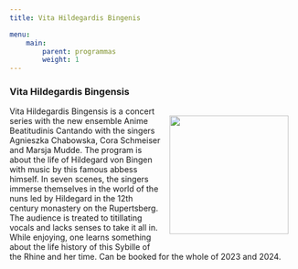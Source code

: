 ```yaml
---
title: Vita Hildegardis Bingenis

menu:
    main:
        parent: programmas
        weight: 1
---
```

### Vita Hildegardis Bingensis

<img src="../../../images/Die Seherin.png" style="width: 13rem; float: right; margin:1rem">

Vita Hildegardis Bingensis is a concert series with the new ensemble Anime Beatitudinis Cantando with the singers Agnieszka Chabowska, Cora Schmeiser and Marsja Mudde. The program is about the life of Hildegard von Bingen with music by this famous abbess himself. In seven scenes, the singers immerse themselves in the world of the nuns led by Hildegard in the 12th century monastery on the Rupertsberg. The audience is treated to titillating vocals and lacks senses to take it all in. While enjoying, one learns something about the life history of this Sybille of the Rhine and her time. Can be booked for the whole of 2023 and 2024.